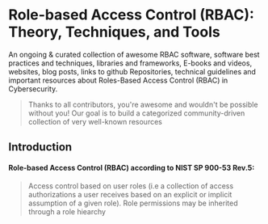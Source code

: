 # Role-based Access Control (RBAC): Theory, Techniques, and Tools
An ongoing & curated collection of awesome  RBAC software, software best practices and techniques, libraries and frameworks, E-books and videos, websites, blog posts, links to github Repositories, technical guidelines and important resources about Roles-Based Access Control (RBAC) in Cybersecurity.
> Thanks to all contributors, you're awesome and wouldn't be possible without you! Our goal is to build a categorized community-driven collection of very well-known resources


## Introduction
#### Role-based Access Control (RBAC) according to NIST SP 900-53 Rev.5:
> Access control based on user roles (i.e a collection of access authorizations a user receives based on an explicit or implicit assumption of a given role). Role permissions may be inherited through a role hiearchy
> 
